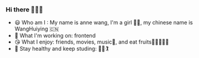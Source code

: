 ### Hi there 👋👋👋

<!--
**annewanghy/annewanghy** is a ✨ _special_ ✨ repository because its `README.md` (this file) appears on your GitHub profile.

Here are some ideas to get you started:

- 🔭 I’m currently working on ...
- 🌱 I’m currently learning ...
- 👯 I’m looking to collaborate on ...
- 🤔 I’m looking for help with ...
- 💬 Ask me about ...
- 📫 How to reach me: ...
- 😄 Pronouns: ...
- ⚡ Fun fact: ...
-->


- 😃 Who am I : My name is anne wang, I'm a girl 👩🏼, my chinese name is WangHuiying 🇨🇳
- 🧐 What I'm working on: frontend
- 😘 What I enjoy: friends, movies, music🎻, and eat fruits🍎🍅🍐🍉🍇
- 🎁 Stay healthy and keep studing: 🤸🚴🏌
